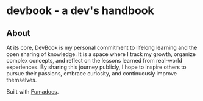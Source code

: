 # devbook - a dev's handbook

## About

At its core, DevBook is my personal commitment to lifelong learning and the open sharing of knowledge. It is a space where I track my growth, organize complex concepts, and reflect on the lessons learned from real-world experiences. By sharing this journey publicly, I hope to inspire others to pursue their passions, embrace curiosity, and continuously improve themselves.

Built with [Fumadocs](https://fumadocs.dev).